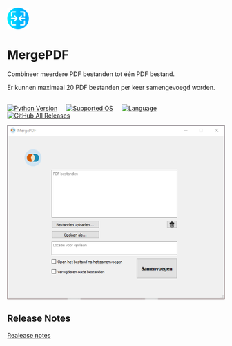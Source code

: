 <img src="https://github.com/jebr/MergePDF/blob/master/assets/merge-logo.png" width="50" height="50"></img>

# MergePDF

Combineer meerdere PDF bestanden tot één PDF bestand. 

Er kunnen maximaal 20 PDF bestanden per keer samengevoegd worden.
<br/>
<br/>

[![Python Version](https://img.shields.io/badge/Python-3.7-blue)](https://github.com/jebr/MergePDF) &nbsp; &nbsp; 
[![Supported OS](https://img.shields.io/badge/OS-Windows%2FMacOs%2FLinux-orange)](https://github.com/jebr/MergePDF) &nbsp; &nbsp;
[![Language](https://img.shields.io/badge/Language-Dutch%2FEnglish-yellowgreen)](https://github.com/jebr/MergePDF) &nbsp; &nbsp;
[![GitHub All Releases](https://img.shields.io/github/downloads/jebr/MergePDF/total?style=social)](https://github.com/jebr/MergePDF/releases)

[![Screenshot](assets/screenshot-MergePDF.png?raw=true "Merge PDF  image")](https://github.com/jebr/MergePDF/releases)

## Release Notes
[Realease notes](release-notes.md)

